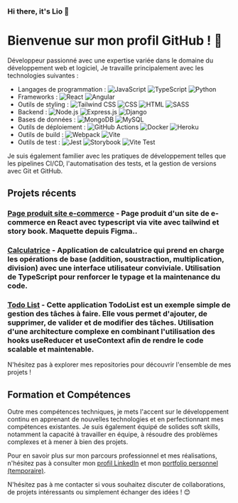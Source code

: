 ### Hi there, it's Lio 👋

# Bienvenue sur mon profil GitHub ! 👋

Développeur passionné avec une expertise variée dans le domaine du développement web et logiciel, Je travaille principalement avec les technologies suivantes :

- Langages de programmation : 
  ![JavaScript](https://img.shields.io/badge/-JavaScript-F7DF1E?logo=javascript&logoColor=white&style=for-the-badge&labelColor=FFD700)
  ![TypeScript](https://img.shields.io/badge/-TypeScript-007ACC?logo=typescript&logoColor=white&style=for-the-badge&labelColor=FFD700)
  ![Python](https://img.shields.io/badge/-Python-3776AB?logo=python&logoColor=white&style=for-the-badge&labelColor=FFD700)
- Frameworks : 
  ![React](https://img.shields.io/badge/-React-61DAFB?logo=react&logoColor=white&style=for-the-badge&labelColor=FFD700)
  ![Angular](https://img.shields.io/badge/-Angular-DD0031?logo=angular&logoColor=white&style=for-the-badge&labelColor=FFD700)
- Outils de styling : 
  ![Tailwind CSS](https://img.shields.io/badge/-Tailwind_CSS-38B2AC?logo=tailwind-css&logoColor=white&style=for-the-badge&labelColor=FFD700)
  ![CSS](https://img.shields.io/badge/-CSS-1572B6?logo=css3&logoColor=white&style=for-the-badge&labelColor=FFD700)
  ![HTML](https://img.shields.io/badge/-HTML-E34F26?logo=html5&logoColor=white&style=for-the-badge&labelColor=FFD700)
  ![SASS](https://img.shields.io/badge/-SASS-CC6699?logo=sass&logoColor=white&style=for-the-badge&labelColor=FFD700)
- Backend : 
  ![Node.js](https://img.shields.io/badge/-Node.js-339933?logo=node.js&logoColor=white&style=for-the-badge&labelColor=FFD700)
  ![Express.js](https://img.shields.io/badge/-Express.js-000000?logo=express&logoColor=white&style=for-the-badge&labelColor=FFD700)
  ![Django](https://img.shields.io/badge/-Django-092E20?logo=django&logoColor=white&style=for-the-badge&labelColor=FFD700)
- Bases de données : 
  ![MongoDB](https://img.shields.io/badge/-MongoDB-47A248?logo=mongodb&logoColor=white&style=for-the-badge&labelColor=FFD700)
  ![MySQL](https://img.shields.io/badge/-MySQL-4479A1?logo=mysql&logoColor=white&style=for-the-badge&labelColor=FFD700)
- Outils de déploiement :
  ![GitHub Actions](https://img.shields.io/badge/-GitHub_Actions-2088FF?logo=github-actions&logoColor=white&style=for-the-badge&labelColor=FFD700)
  ![Docker](https://img.shields.io/badge/-Docker-2496ED?logo=docker&logoColor=white&style=for-the-badge&labelColor=FFD700)
  ![Heroku](https://img.shields.io/badge/-Heroku-430098?logo=heroku&logoColor=white&style=for-the-badge&labelColor=FFD700)
- Outils de build : 
  ![Webpack](https://img.shields.io/badge/-Webpack-8DD6F9?logo=webpack&logoColor=white&style=for-the-badge&labelColor=FFD700)
  ![Vite](https://img.shields.io/badge/-Vite-646CFF?logo=vite&logoColor=white&style=for-the-badge&labelColor=FFD700)
- Outils de test : 
  ![Jest](https://img.shields.io/badge/-Jest-C21325?logo=jest&logoColor=white&style=for-the-badge&labelColor=FFD700)
  ![Storybook](https://img.shields.io/badge/-Storybook-FF4785?logo=storybook&logoColor=white&style=for-the-badge&labelColor=FFD700)
  ![Vite Test](https://img.shields.io/badge/-Vite_Test-646CFF?logo=vite&logoColor=white&style=for-the-badge&labelColor=FFD700)


Je suis également familier avec les pratiques de développement telles que les pipelines CI/CD, l'automatisation des tests, et la gestion de versions avec Git et GitHub.

## Projets récents

### [Page produit site e-commerce](https://github.com/Escanor1986/Page_produit_site_e_commerce) - Page produit d'un site de e-commerce en React avec typescript via vite avec tailwind et story book. Maquette depuis Figma..

### [Calculatrice](https://github.com/Escanor1986/Calculatrice-en-TypeScript-avec-Tailwind) - Application de calculatrice qui prend en charge les opérations de base (addition, soustraction, multiplication, division) avec une interface utilisateur conviviale. Utilisation de TypeScript pour renforcer le typage et la maintenance du code.

### [Todo List](https://github.com/Escanor1986/React-Todo) - Cette application TodoList est un exemple simple de gestion des tâches à faire. Elle vous permet d'ajouter, de supprimer, de valider et de modifier des tâches. Utilisation d'une architecture complexe en combinant l'utilisation des hooks useReducer et useContext afin de rendre le code scalable et maintenable.

N'hésitez pas à explorer mes repositories pour découvrir l'ensemble de mes projets !

## Formation et Compétences

Outre mes compétences techniques, je mets l'accent sur le développement continu en apprenant de nouvelles technologies et en perfectionnant mes compétences existantes. Je suis également équipé de solides soft skills, notamment la capacité à travailler en équipe, à résoudre des problèmes complexes et à mener à bien des projets.

Pour en savoir plus sur mon parcours professionnel et mes réalisations, n'hésitez pas à consulter mon [profil LinkedIn](linkedin.com/in/lionelzovi) et mon [portfolio personnel (temporaire)](escanor1986.github.io/CV_Dev/).

N'hésitez pas à me contacter si vous souhaitez discuter de collaborations, de projets intéressants ou simplement échanger des idées ! 😊
